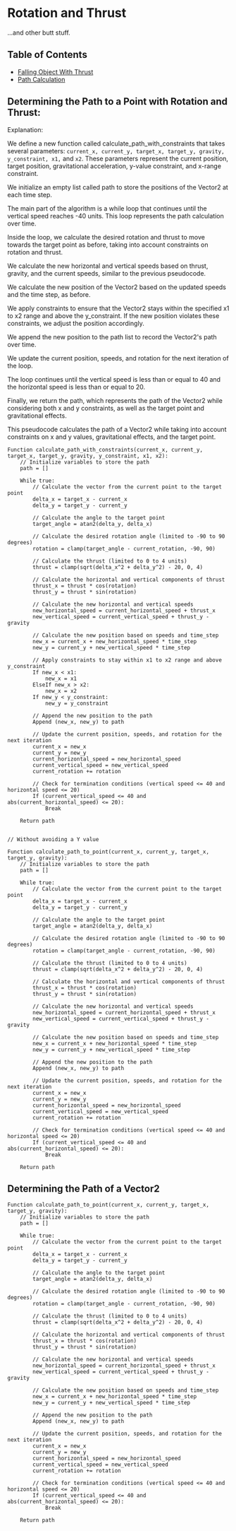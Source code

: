 # Rotation and Thrust
...and other butt stuff. 

## Table of Contents
 - [Falling Object With Thrust](#Determining-the-Path-to-a-Point-with-Rotation-and-Thrust)
 - [Path Calculation](#Determining-the-Path-of-a-Vector2)

## Determining the Path to a Point with Rotation and Thrust:

Explanation:

We define a new function called calculate_path_with_constraints that takes several parameters: 
```current_x, current_y, target_x, target_y, gravity, y_constraint, x1,``` and ```x2```. 
These parameters represent the current position, target position, gravitational acceleration,
y-value constraint, and x-range constraint.

We initialize an empty list called path to store the positions of the Vector2 at each time step.

The main part of the algorithm is a while loop that continues until the vertical speed reaches -40 units. 
This loop represents the path calculation over time.

Inside the loop, we calculate the desired rotation and thrust to move towards the target point as before, 
taking into account constraints on rotation and thrust.

We calculate the new horizontal and vertical speeds based on thrust, gravity, and the current speeds, 
similar to the previous pseudocode.

We calculate the new position of the Vector2 based on the updated speeds and the time step, as before.

We apply constraints to ensure that the Vector2 stays within the specified x1 to x2 range and above the y_constraint. 
If the new position violates these constraints, we adjust the position accordingly.

We append the new position to the path list to record the Vector2's path over time.

We update the current position, speeds, and rotation for the next iteration of the loop.

The loop continues until the vertical speed is less than or equal to 40 and the horizontal speed is less than or equal to 20.

Finally, we return the path, which represents the path of the Vector2 while considering both x and y constraints, 
as well as the target point and gravitational effects.

This pseudocode calculates the path of a Vector2 while taking into account constraints on x and y values,
gravitational effects, and the target point.

```
Function calculate_path_with_constraints(current_x, current_y, target_x, target_y, gravity, y_constraint, x1, x2):
    // Initialize variables to store the path
    path = []

    While true:
        // Calculate the vector from the current point to the target point
        delta_x = target_x - current_x
        delta_y = target_y - current_y

        // Calculate the angle to the target point
        target_angle = atan2(delta_y, delta_x)

        // Calculate the desired rotation angle (limited to -90 to 90 degrees)
        rotation = clamp(target_angle - current_rotation, -90, 90)

        // Calculate the thrust (limited to 0 to 4 units)
        thrust = clamp(sqrt(delta_x^2 + delta_y^2) - 20, 0, 4)

        // Calculate the horizontal and vertical components of thrust
        thrust_x = thrust * cos(rotation)
        thrust_y = thrust * sin(rotation)

        // Calculate the new horizontal and vertical speeds
        new_horizontal_speed = current_horizontal_speed + thrust_x
        new_vertical_speed = current_vertical_speed + thrust_y - gravity

        // Calculate the new position based on speeds and time_step
        new_x = current_x + new_horizontal_speed * time_step
        new_y = current_y + new_vertical_speed * time_step

        // Apply constraints to stay within x1 to x2 range and above y_constraint
        If new_x < x1:
            new_x = x1
        ElseIf new_x > x2:
            new_x = x2
        If new_y < y_constraint:
            new_y = y_constraint

        // Append the new position to the path
        Append (new_x, new_y) to path

        // Update the current position, speeds, and rotation for the next iteration
        current_x = new_x
        current_y = new_y
        current_horizontal_speed = new_horizontal_speed
        current_vertical_speed = new_vertical_speed
        current_rotation += rotation

        // Check for termination conditions (vertical speed <= 40 and horizontal speed <= 20)
        If (current_vertical_speed <= 40 and abs(current_horizontal_speed) <= 20):
            Break

    Return path


// Without avoiding a Y value

Function calculate_path_to_point(current_x, current_y, target_x, target_y, gravity):
    // Initialize variables to store the path
    path = []

    While true:
        // Calculate the vector from the current point to the target point
        delta_x = target_x - current_x
        delta_y = target_y - current_y

        // Calculate the angle to the target point
        target_angle = atan2(delta_y, delta_x)

        // Calculate the desired rotation angle (limited to -90 to 90 degrees)
        rotation = clamp(target_angle - current_rotation, -90, 90)

        // Calculate the thrust (limited to 0 to 4 units)
        thrust = clamp(sqrt(delta_x^2 + delta_y^2) - 20, 0, 4)

        // Calculate the horizontal and vertical components of thrust
        thrust_x = thrust * cos(rotation)
        thrust_y = thrust * sin(rotation)

        // Calculate the new horizontal and vertical speeds
        new_horizontal_speed = current_horizontal_speed + thrust_x
        new_vertical_speed = current_vertical_speed + thrust_y - gravity

        // Calculate the new position based on speeds and time_step
        new_x = current_x + new_horizontal_speed * time_step
        new_y = current_y + new_vertical_speed * time_step

        // Append the new position to the path
        Append (new_x, new_y) to path

        // Update the current position, speeds, and rotation for the next iteration
        current_x = new_x
        current_y = new_y
        current_horizontal_speed = new_horizontal_speed
        current_vertical_speed = new_vertical_speed
        current_rotation += rotation

        // Check for termination conditions (vertical speed <= 40 and horizontal speed <= 20)
        If (current_vertical_speed <= 40 and abs(current_horizontal_speed) <= 20):
            Break

    Return path

```


## Determining the Path of a Vector2

```
Function calculate_path_to_point(current_x, current_y, target_x, target_y, gravity):
    // Initialize variables to store the path
    path = []

    While true:
        // Calculate the vector from the current point to the target point
        delta_x = target_x - current_x
        delta_y = target_y - current_y

        // Calculate the angle to the target point
        target_angle = atan2(delta_y, delta_x)

        // Calculate the desired rotation angle (limited to -90 to 90 degrees)
        rotation = clamp(target_angle - current_rotation, -90, 90)

        // Calculate the thrust (limited to 0 to 4 units)
        thrust = clamp(sqrt(delta_x^2 + delta_y^2) - 20, 0, 4)

        // Calculate the horizontal and vertical components of thrust
        thrust_x = thrust * cos(rotation)
        thrust_y = thrust * sin(rotation)

        // Calculate the new horizontal and vertical speeds
        new_horizontal_speed = current_horizontal_speed + thrust_x
        new_vertical_speed = current_vertical_speed + thrust_y - gravity

        // Calculate the new position based on speeds and time_step
        new_x = current_x + new_horizontal_speed * time_step
        new_y = current_y + new_vertical_speed * time_step

        // Append the new position to the path
        Append (new_x, new_y) to path

        // Update the current position, speeds, and rotation for the next iteration
        current_x = new_x
        current_y = new_y
        current_horizontal_speed = new_horizontal_speed
        current_vertical_speed = new_vertical_speed
        current_rotation += rotation

        // Check for termination conditions (vertical speed <= 40 and horizontal speed <= 20)
        If (current_vertical_speed <= 40 and abs(current_horizontal_speed) <= 20):
            Break

    Return path

```
